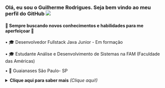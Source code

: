 ### Olá, eu sou o Guilherme Rodrigues.  Seja bem vindo ao meu perfil do GitHub  <img src="https://raw.githubusercontent.com/kaueMarques/kaueMarques/master/hi.gif" width="30px"> 

 #### 🔰 Sempre buscando novos conhecimentos e habilidades para me aperfeiçoar 🔰
 
• 🎓 Desenvolvedor Fullstack Java Junior - Em formação 

• 🎓 Estudante Análise e Desenvolvimento de Sistemas na FAM (Faculdade das Américas) 

• 📍 Guaianases São Paulo- SP

<details>
<summary> <b> Clique aqui para saber mais</b> <i>(Clique aqui!)</i> </summary>
<br>
</p>


### Entre em contato comigo através da minha rede sociail📲

<a href="https://www.linkedin.com/in/guilhermedev/" alt= "LinkedIN" target= "_blank">
 <img src="https://img.shields.io/badge/-LinkedIn-0077B5?style=for-the-badge&logo=linkedin&logoColor=white&link=https://www.linkedin.com/in/lucas-souza-607776215/">
</a>   


### Tecnologias e linguagens que tenho conhecimento e estou me aperfeiçoando💻👩‍💻
![Github Html5](https://img.shields.io/badge/HTML5-E34F26?style=for-the-badge&logo=html5&logoColor=white)
![Github css3](https://img.shields.io/badge/CSS3-1572B6?style=for-the-badge&logo=css3&logoColor=white)
![Github sql](https://img.shields.io/badge/MySQL-00000F?style=for-the-badge&logo=mysql&logoColor=white)
<img alt="Java" src="https://img.shields.io/badge/java-%23ED8B00.svg?style=for-the-badge&logo=java&logoColor=white"/>
<img alt="Visual Studio Code" src="https://img.shields.io/badge/VisualStudioCode-0078d7.svg?style=for-the-badge&logo=visual-studio-code&logoColor=white"/>
 <img alt="Docker" src="https://img.shields.io/badge/docker-%230db7ed.svg?style=for-the-badge&logo=docker&logoColor=white"/>
 <img alt="Microsoft Office" src="https://img.shields.io/badge/Microsoft_Office-D83B01?style=for-the-badge&logo=microsoft-office&logoColor=white" />
 <img alt="Git" src="https://img.shields.io/badge/git-%23F05033.svg?style=for-the-badge&logo=git&logoColor=white"/>
 ![Github JavaScript](https://img.shields.io/badge/JavaScript-F7DF1E?style=for-the-badge&logo=javascript&logoColor=black)
 <img alt="Angular" src="https://img.shields.io/badge/angular-%23DD0031.svg?style=for-the-badge&logo=angular&logoColor=white"/>
    <img alt="Postman" src="https://img.shields.io/badge/Postman-FF6C37?style=for-the-badge&logo=postman&logoColor=red"/>
    <img alt="Spring" src="https://img.shields.io/badge/spring-%236DB33F.svg?style=for-the-badge&logo=spring&logoColor=white"/>
    <img alt="TypeScript" src="https://img.shields.io/badge/typescript-%23007ACC.svg?style=for-the-badge&logo=typescript&logoColor=white"/>
    <img alt="PostgreeSQL" src ="https://img.shields.io/badge/PostgreeSQL-%23316192.svg?style=for-the-badge&logo=postgresql&logoColor=white"/>




![Guilherme Rodrigues github stats](https://github-readme-stats.vercel.app/api?username=GuilhermeRodriguesSantos&theme=react&show_icons=true)

![Top Langs](https://github-readme-stats.vercel.app/api/top-langs/?username=GuilhermeRodriguesSantos&layout=compact&theme=react&show)

   
<p align="center"> 
 Quantidade de visitas no meu perfil  <br></p>
 <p align="center">

<p align="center"> 
   <img alingn="center" src="https://profile-counter.glitch.me/GuilhermeRodriguesSantos/count.svg" /></p>
<p align="center">
	
 ![Snake animation](https://github.com/GuilhermeRodriguesSantos/GuilhermeRodriguesSantos/blob/output/github-contribution-grid-snake.svg) 
